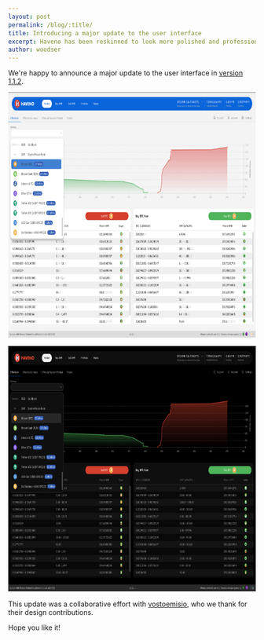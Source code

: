 ```yaml
---
layout: post
permalink: /blog/:title/
title: Introducing a major update to the user interface
excerpt: Haveno has been reskinned to look more polished and professional
author: woodser
---
```


We're happy to announce a major update to the user interface in [version 1.1.2](https://github.com/haveno-dex/haveno/releases/tag/v1.1.2).

<img src="/assets/blog/2025-06-10-ui-update/ui_dark_mode.png" alt="Haveno UI dark mode" height="500px">

<p>

<img src="/assets/blog/2025-06-10-ui-update/ui_light_mode.png" alt="Haveno UI light mode" height="500px">

This update was a collaborative effort with [vostoemisio](@vostoemisio:matrix.org), who we thank for their design contributions.

Hope you like it!
